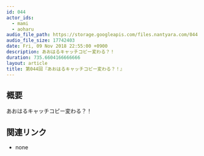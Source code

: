 ```yaml
---
id: 044
actor_ids:
  - mami
  - aoharu
audio_file_path: https://storage.googleapis.com/files.nantyara.com/044.mp3
audio_file_size: 17742403
date: Fri, 09 Nov 2018 22:55:00 +0900
description: あおはるキャッチコピー変わる？！
duration: 735.6604166666666
layout: article
title: 第044回『あおはるキャッチコピー変わる？！』
---
```

## 概要

あおはるキャッチコピー変わる？！

## 関連リンク

* none
